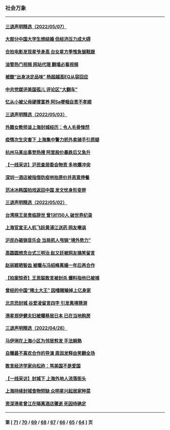 ### 社会万象
---
#### [三退声明精选（2022/05/07）](../../pages/ncid282/n13729845.md?05081645) 
#### [大部分中国大学生想结婚 但经济压力成大碍](../../pages/ncid282/n13729693.md?05081645) 
#### [合拍电影发现星爷身高 台女星方季惟急锯鞋跟](../../pages/ncid282/n13728997.md?05081645) 
#### [油管热门视频 网站代理 翻墙必看视频](http://209.222.30.114:81/youtube.html?05081645)
#### [被酸“出身决定品味” 杨超越高EQ从容回应](../../pages/ncid282/n13727357.md?05081645) 
#### [中共党媒评美国孤儿 评论区“大翻车”](../../pages/ncid282/n13726953.md?05081645) 
#### [忆从小被父母硬撑富养 阿Sa哽咽自责不孝顺](../../pages/ncid282/n13726528.md?05081645) 
#### [三退声明精选（2022/05/03）](../../pages/ncid282/n13726619.md?05081645) 
#### [外籍女教师谈上海封城经历：令人毛骨悚然](../../pages/ncid282/n13726338.md?05081645) 
#### [疫情次生灾害下 上海集中警力抓外卖骑手引质疑](../../pages/ncid282/n13726176.md?05081645) 
#### [杭州马某出事登热搜 阿里股价暴跌后又急升](../../pages/ncid282/n13726134.md?05081645) 
#### [【一线采访】沪民查居委会物资 多地爆冲突](../../pages/ncid282/n13726070.md?05081645) 
#### [深圳一酒店被指借防疫哄抬房价并恶意停餐](../../pages/ncid282/n13726003.md?05081645) 
#### [范冰冰韩国拍戏返回中国 发文忧身形变胖](../../pages/ncid282/n13725752.md?05081645) 
#### [三退声明精选（2022/05/02）](../../pages/ncid282/n13725703.md?05081645) 
#### [台湾棋王吴贵临辞世 曾1对150人 破世界纪录](../../pages/ncid282/n13725443.md?05081645) 
#### [上海官宣无人机飞跃黄浦江送药 网友嘲讽](../../pages/ncid282/n13725468.md?05081645) 
#### [沪民办砸锅音乐会 当局抓人甩锅“境外势力”](../../pages/ncid282/n13723970.md?05081645) 
#### [高圆圆想念台式三明治 赵又廷被网友搞笑留言](../../pages/ncid282/n13723648.md?05081645) 
#### [赵丽颖晒智齿 被曝与冯绍峰离婚一年后再合作](../../pages/ncid282/n13723633.md?05081645) 
#### [【拍案惊奇】王思聪敢言被封杀 爆料指他已被捕](../../pages/ncid282/n13723559.md?05081645) 
#### [曾经的中国“稀土大王” 因嗜赌输掉上亿身家](../../pages/ncid282/n13723521.md?05081645) 
#### [北京恐封城 谷爱凌留言四字 引发离境猜测](../../pages/ncid282/n13723349.md?05081645) 
#### [港星郑伊健夫妇被曝移居日本 已在当地购房](../../pages/ncid282/n13722835.md?05081645) 
#### [三退声明精选（2022/04/28）](../../pages/ncid282/n13723028.md?05081645) 
#### [马伊琍在上海小区为邻居剪发 手法娴熟](../../pages/ncid282/n13722752.md?05081645) 
#### [自曝最不喜欢合作的导演 周润发释由笑翻全场](../../pages/ncid282/n13722783.md?05081645) 
#### [敢言经济学家向松祚：骂美国不是爱国](../../pages/ncid282/n13722714.md?05081645) 
#### [【一线采访】封城下 上海外地人流落街头](../../pages/ncid282/n13722763.md?05081645) 
#### [上海持续封城食物短缺 众明星兴起居家种菜](../../pages/ncid282/n13722041.md?05081645) 
#### [资深港星曾江在隔离酒店骤逝 死因待确定](../../pages/ncid282/n13721952.md?05081645) 

---
#### 第 [ [71](./71.md?05081645) / [70](./70.md?05081645) / [69](./69.md?05081645) / [68](./68.md?05081645) / [67](./67.md?05081645) / [66](./66.md?05081645) / [65](./65.md?05081645) / [64](./64.md?05081645) ] 页
